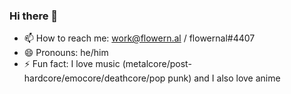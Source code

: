 ### Hi there 👋
- 📫 How to reach me: work@flowern.al / flowernal#4407
- 😄 Pronouns: he/him
- ⚡ Fun fact: I love music (metalcore/post-hardcore/emocore/deathcore/pop punk) and I also love anime
